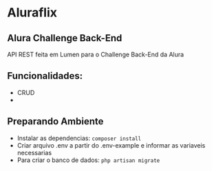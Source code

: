 # Aluraflix
## Alura Challenge Back-End

API REST feita em Lumen para o Challenge Back-End da Alura

## Funcionalidades:
* CRUD
* 

## Preparando Ambiente
* Instalar as dependencias: `composer install`
* Criar arquivo .env a partir do .env-example e informar as variaveis necessarias
* Para criar o banco de dados: `php artisan migrate`